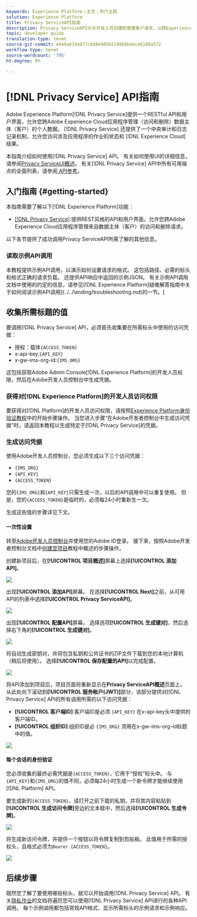 ```yaml
---
keywords: Experience Platform；主页；热门主题
solution: Experience Platform
title: Privacy ServiceAPI指南
description: Privacy ServiceAPI允许开发人员创建和管理客户请求，以跨Experience Cloud应用程序访问或删除其个人数据，这符合法律隐私法规。 请按照本指南学习如何使用API执行关键操作。
topic: developer guide
translation-type: tm+mt
source-git-commit: e649ab3da077cdd8e98562199b8bdece6108a572
workflow-type: tm+mt
source-wordcount: '795'
ht-degree: 0%

---
```



# [!DNL Privacy Service] API指南

Adobe Experience Platform[!DNL Privacy Service]提供一个RESTful API和用户界面，允许您跨Adobe Experience Cloud应用程序管理（访问和删除）数据主体（客户）的个人数据。 [!DNL Privacy Service] 还提供了一个中央审计和日志记录机制，允许您访问涉及应用程序的作业的状态和 [!DNL Experience Cloud] 结果。

本指南介绍如何使用[!DNL Privacy Service] API。 有关如何使用UI的详细信息，请参阅[Privacy ServiceUI概述](../ui/overview.md)。 有关[!DNL Privacy Service] API中所有可用端点的全面列表，请参阅[ API参考](https://www.adobe.io/apis/experienceplatform/home/api-reference.html#!acpdr/swagger-specs/privacy-service.yaml)。

## 入门指南 {#getting-started}

本指南需要了解以下[!DNL Experience Platform]功能：

* [[!DNL Privacy Service]](../home.md):提供REST风格的API和用户界面，允许您跨Adobe Experience Cloud应用程序管理来自数据主体（客户）的访问和删除请求。

以下各节提供了成功调用Privacy ServiceAPI所需了解的其他信息。

### 读取示例API调用

本教程提供示例API调用，以演示如何设置请求的格式。 这包括路径、必需的标头和格式正确的请求负载。 还提供API响应中返回的示例JSON。 有关示例API调用文档中使用的约定的信息，请参见[!DNL Experience Platform]疑难解答指南中关于如何阅读示例API调用](../../landing/troubleshooting.md)的一节。[

## 收集所需标题的值

要调用[!DNL Privacy Service] API，必须首先收集要在所需标头中使用的访问凭据：

* 授权：载体`{ACCESS_TOKEN}`
* x-api-key:`{API_KEY}`
* x-gw-ims-org-id:`{IMS_ORG}`

这包括获取Adobe Admin Console[!DNL Experience Platform]的开发人员权限，然后在Adobe开发人员控制台中生成凭据。

### 获得对[!DNL Experience Platform]的开发人员访问权限

要获得对[!DNL Platform]的开发人员访问权限，请按照[Experience Platform身份验证教程](https://www.adobe.com/go/platform-api-authentication-en)中的开始步骤操作。 当您进入步骤“在Adobe开发者控制台中生成访问凭据”时，请返回本教程以生成特定于[!DNL Privacy Service]的凭据。

### 生成访问凭据

使用Adobe开发人员控制台，您必须生成以下三个访问凭据：

* `{IMS_ORG}`
* `{API_KEY}`
* `{ACCESS_TOKEN}`

您的`{IMS_ORG}`和`{API_KEY}`只需生成一次，以后的API调用中可以重复使用。 但是，您的`{ACCESS_TOKEN}`是临时的，必须每24小时重新生一次。

生成这些值的步骤详见下文。

#### 一次性设置

转至[Adobe开发人员控制台](https://www.adobe.com/go/devs_console_ui)并使用您的Adobe ID登录。 接下来，按照Adobe开发者控制台文档中[创建空项目](https://www.adobe.io/apis/experienceplatform/console/docs.html#!AdobeDocs/adobeio-console/master/projects-empty.md)教程中概述的步骤操作。

创建新项目后，在&#x200B;**[!UICONTROL 项目概述]**&#x200B;屏幕上选择&#x200B;**[!UICONTROL 添加API]**。

![](../images/api/getting-started/add-api-button.png)

出现&#x200B;**[!UICONTROL 添加API]**&#x200B;屏幕。 在选择&#x200B;**[!UICONTROL Next]**&#x200B;之前，从可用API的列表中选择&#x200B;**[!UICONTROL Privacy ServiceAPI]**。

![](../images/api/getting-started/add-privacy-service-api.png)

出现&#x200B;**[!UICONTROL 配置API]**&#x200B;屏幕。 选择选项&#x200B;**[!UICONTROL 生成键对]**，然后选择右下角的&#x200B;**[!UICONTROL 生成键对]**。

![](../images/api/getting-started/generate-key-pair.png)

将自动生成密钥对，并将包含私钥和公共证书的ZIP文件下载到您的本地计算机（稍后将使用）。 选择&#x200B;**[!UICONTROL 保存配置的API]**&#x200B;以完成配置。

![](../images/api/getting-started/key-pair-generated.png)

将API添加到项目后，项目页面将重新显示在&#x200B;**Privacy ServiceAPI概述**&#x200B;页面上。 从此处向下滚动到&#x200B;**[!UICONTROL 服务帐户(JWT)]**&#x200B;部分，该部分提供对[!DNL Privacy Service] API的所有调用所需的以下访问凭据：

* **[!UICONTROL 客户端ID]**:客户端ID是必须 `{API_KEY}` 在x-api-key头中提供的客户端ID。
* **[!UICONTROL 组织ID]**:组织ID是必 `{IMS_ORG}` 须用在x-gw-ims-org-id标题中的值。

![](../images/api/getting-started/jwt-credentials.png)

#### 每个会话的身份验证

您必须收集的最终必需凭据是`{ACCESS_TOKEN}`，它用于“授权”标头中。 与`{API_KEY}`和`{IMS_ORG}`的值不同，必须每24小时生成一个新令牌才能继续使用[!DNL Platform] API。

要生成新的`{ACCESS_TOKEN}`，请打开之前下载的私钥，并将其内容粘贴到&#x200B;**[!UICONTROL 生成访问令牌]**&#x200B;旁边的文本框中，然后选择&#x200B;**[!UICONTROL 生成令牌]**。

![](../images/api/getting-started/paste-private-key.png)

将生成新访问令牌，并提供一个按钮以将令牌复制到剪贴板。 此值用于所需的授权头，且格式必须为`Bearer {ACCESS_TOKEN}`。

![](../images/api/getting-started/generated-access-token.png)

## 后续步骤

既然您了解了要使用哪些标头，就可以开始调用[!DNL Privacy Service] API。 有关[隐私作业](privacy-jobs.md)的文档将遍历您可以使用[!DNL Privacy Service] API进行的各种API调用。 每个示例调用都包括常规API格式、显示所需标头的示例请求和示例响应。
